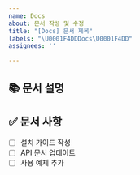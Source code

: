 ```yaml
---
name: Docs
about: 문서 작성 및 수정
title: "[Docs] 문서 제목"
labels: "\U0001F4DDDocs\U0001F4DD"
assignees: ''

---
```


## 📚 문서 설명
<!-- 작성하거나 수정할 문서에 대해 상세히 설명해주세요. -->

## ✅ 문서 사항
<!-- 문서화할 세부 사항을 체크리스트로 작성해주세요. -->

- [ ] 설치 가이드 작성
- [ ] API 문서 업데이트
- [ ] 사용 예제 추가
